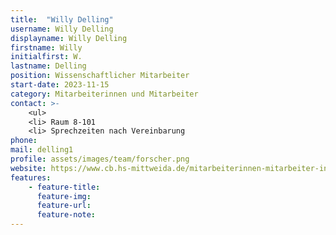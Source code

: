 ```yaml
---
title:  "Willy Delling"
username: Willy Delling
displayname: Willy Delling
firstname: Willy
initialfirst: W.
lastname: Delling
position: Wissenschaftlicher Mitarbeiter
start-date: 2023-11-15
category: Mitarbeiterinnen und Mitarbeiter
contact: >-
    <ul>
    <li> Raum 8-101
    <li> Sprechzeiten nach Vereinbarung
phone: 
mail: delling1
profile: assets/images/team/forscher.png
website: https://www.cb.hs-mittweida.de/mitarbeiterinnen-mitarbeiter-in-ihren-fachgruppen/delling-willy/
features:
    - feature-title: 
      feature-img: 
      feature-url: 
      feature-note: 
---
```

